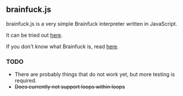 ## brainfuck.js

brainfuck.js is a very simple Brainfuck interpreter written in
JavaScript.

It can be tried out [here](http://folk.ntnu.no/martigam/brainfuck.js/).

If you don't know what Brainfuck is, read
[here](http://en.wikipedia.org/wiki/Brainfuck).


### TODO

* There are probably things that do not work yet, but more testing is
  required.
* ~~Does currently not support loops within loops~~
